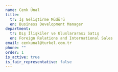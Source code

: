 ```yaml
---
name: Cenk Ünal
title:
  tr: İş Geliştirme Müdürü
  en: Business Development Manager
department:
  tr: Dış İlişkiler ve Uluslararası Satış
  en: Foreign Relations and International Sales
email: cenkunal@turkel.com.tr
phone: ""
order: 1
is_active: true
is_fair_representative: false
---
```

